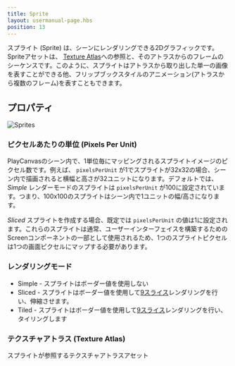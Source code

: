 ```yaml
---
title: Sprite
layout: usermanual-page.hbs
position: 13
---
```


スプライト (Sprite) は、シーンにレンダリングできる2Dグラフィックです。Spriteアセットは、 [Texture Atlas][1]への参照と、そのアトラスからのフレームのシーケンスです。このように、スプライトはアトラスから取り出した単一の画像を表すことができる他、フリップブックスタイルのアニメーション(アトラスから複数のフレーム)を表すこともできます。

## プロパティ

![Sprites][3]

### ピクセルあたりの単位 (Pixels Per Unit)

PlayCanvasのシーン内で、1単位毎にマッピングされるスプライトイメージのピクセル数です。例えば、 `pixelsPerUnit` が1でスプライトが32x32の場合、シーン内で描画されると横幅と高さが32ユニットになります。デフォルトでは、*Simple* レンダーモードのスプライトは `pixelsPerUnit` が100に設定されています。つまり、100x100のスプライトはシーン内で1ユニットの幅/高さになります。
 

*Sliced* スプライトを作成する場合、既定では `pixelsPerUnit` の値は1に設定されます。これらのスプライトは通常、ユーザーインターフェイスを構築するためのScreenコンポーネントの一部として使用されるため、1つのスプライトピクセルは1つの画面ピクセルにマップする必要があります。

### レンダリングモード

* Simple - スプライトはボーダー値を使用しない
* Sliced - スプライトはボーダー値を使用して[9スライス][2]レンダリングを行い、伸縮させます。
* Tiled - スプライトはボーダー値を使用して[9スライス][2]レンダリングを行い、タイリングします

### テクスチャアトラス (Texture Atlas)

スプライトが参照するテクスチャアトラスアセット

[1]: /user-manual/assets/texture-atlas
[2]: /user-manual/2D/9-slicing
[3]: /images/user-manual/assets/sprites/sprites.jpg
